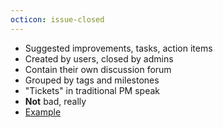 ```yaml
---
octicon: issue-closed
---
```


* Suggested improvements, tasks, action items
* Created by users, closed by admins
* Contain their own discussion forum
* Grouped by tags and milestones
* "Tickets" in traditional PM speak
* **Not** bad, really
* [Example](https://github.com/Chicago/osd-building-footprints/issues/4)